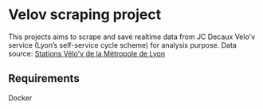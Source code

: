 # Velov scraping project

This projects aims to scrape and save realtime data from JC Decaux Velo'v service (Lyon’s self-service cycle scheme) for analysis purpose.
Data source: [Stations Vélo'v de la Métropole de Lyon](https://data.grandlyon.com/jeux-de-donnees/stations-velo-v-metropole-lyon/donnees)

## Requirements

Docker
